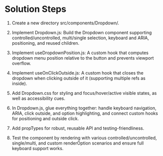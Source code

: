 # Solution Steps

1. Create a new directory src/components/Dropdown/.

2. Implement Dropdown.js: Build the Dropdown component supporting controlled/uncontrolled, multi/single selection, keyboard and ARIA, positioning, and reused children.

3. Implement useDropdownPosition.js: A custom hook that computes dropdown menu position relative to the button and prevents viewport overflow.

4. Implement useOnClickOutside.js: A custom hook that closes the dropdown when clicking outside of it (supporting multiple refs as inside).

5. Add Dropdown.css for styling and focus/hover/active visible states, as well as accessibility cues.

6. In Dropdown.js, glue everything together: handle keyboard navigation, ARIA, click outside, and option highlighting, and connect custom hooks for positioning and outside click.

7. Add propTypes for robust, reusable API and testing-friendliness.

8. Test the component by rendering with various controlled/uncontrolled, single/multi, and custom renderOption scenarios and ensure full keyboard support works.

